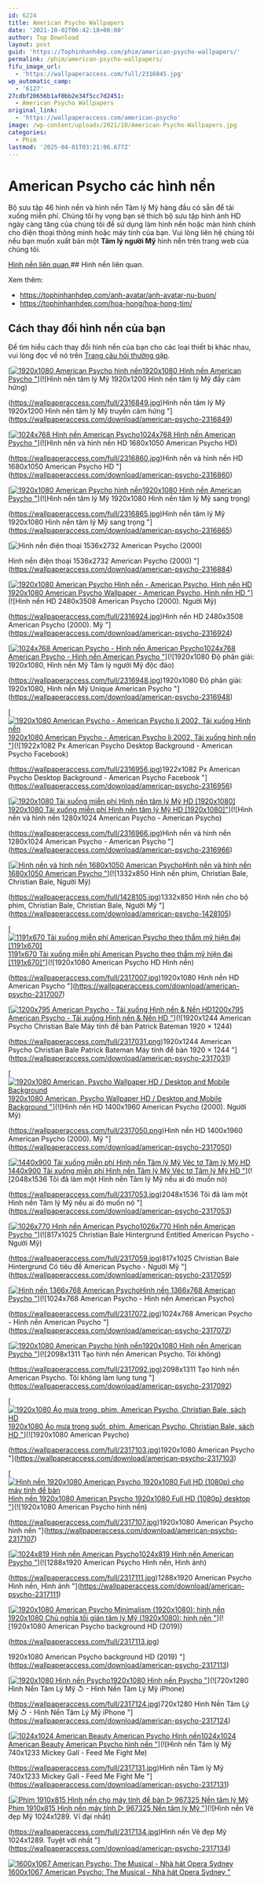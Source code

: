 ```yaml
---
id: 6224
title: American Psycho Wallpapers
date: '2021-10-02T06:42:18+00:00'
author: Top Download
layout: post
guid: 'https://Tophinhanhdep.com/phim/american-psycho-wallpapers/'
permalink: /phim/american-psycho-wallpapers/
fifu_image_url:
  - 'https://wallpaperaccess.com/full/2316845.jpg'
wp_automatic_camp:
  - '6127'
27cdbf20656b1af0bb2e34f5cc7d2451:
  - American Psycho Wallpapers
original_link:
  - 'https://wallpaperaccess.com/american-psycho'
image: /wp-content/uploads/2021/10/American-Psycho-Wallpapers.jpg
categories:
  - Phim
lastmod: '2025-04-01T03:21:06.677Z'
---
```

# American Psycho các hình nền

Bộ sưu tập 46 hình nền và hình nền Tâm lý Mỹ hàng đầu có sẵn để tải xuống miễn phí. Chúng tôi hy vọng bạn sẽ thích bộ sưu tập hình ảnh HD ngày càng tăng của chúng tôi để sử dụng làm hình nền hoặc màn hình chính cho điện thoại thông minh hoặc máy tính của bạn. Vui lòng liên hệ chúng tôi nếu bạn muốn xuất bản một **Tâm lý người Mỹ** hình nền trên trang web của chúng tôi.

[Hình nền liên quan ](#related) ## Hình nền liên quan.

   
 Xem thêm:

   
- <https://tophinhanhdep.com/anh-avatar/anh-avatar-nu-buon/>
- <https://tophinhanhdep.com/hoa-hong/hoa-hong-tim/>

## Cách thay đổi hình nền của bạn

Để tìm hiểu cách thay đổi hình nền của bạn cho các loại thiết bị khác nhau, vui lòng đọc về nó trên [Trang câu hỏi thường gặp](https://tophinhanhdep.com/faq/).

  
[[![1920x1080 American Psycho hình nền](https://wallpaperaccess.com/full/2316845.jpg)1920x1080 Hình nền American Psycho "](https://wallpaperaccess.com/download/american-psycho-2316845)](![Hình nền tâm lý Mỹ 1920x1200 Hình nền tâm lý Mỹ đầy cảm hứng)

(https://wallpaperaccess.com/full/2316849.jpg)Hình nền tâm lý Mỹ 1920x1200 Hình nền tâm lý Mỹ truyền cảm hứng "](https://wallpaperaccess.com/download/american-psycho-2316849)

[[![1024x768 Hình nền American Psycho](https://wallpaperaccess.com/full/2316859.jpg)1024x768 Hình nền American Psycho "](https://wallpaperaccess.com/download/american-psycho-2316859)](![Hình nền và hình nền HD 1680x1050 American Psycho HD)

(https://wallpaperaccess.com/full/2316860.jpg)Hình nền và hình nền HD 1680x1050 American Psycho HD "](https://wallpaperaccess.com/download/american-psycho-2316860)

[[![1920x1080 American Psycho hình nền](https://wallpaperaccess.com/full/2316863.jpg)1920x1080 Hình nền American Psycho "](https://wallpaperaccess.com/download/american-psycho-2316863)](![Hình nền tâm lý Mỹ 1920x1080 Hình nền tâm lý Mỹ sang trọng)

(https://wallpaperaccess.com/full/2316865.jpg)Hình nền tâm lý Mỹ 1920x1080 Hình nền tâm lý Mỹ sang trọng "](https://wallpaperaccess.com/download/american-psycho-2316865)

[![Hình nền điện thoại 1536x2732 American Psycho (2000)](https://wallpaperaccess.com/full/2316884.jpg)

Hình nền điện thoại 1536x2732 American Psycho (2000) "](https://wallpaperaccess.com/download/american-psycho-2316884)

[[![1920x1080 American Psycho Hình nền - American Psycho, Hình nền HD](https://wallpaperaccess.com/full/2316916.jpg)1920x1080 American Psycho Wallpaper - American Psycho, Hình nền HD "](https://wallpaperaccess.com/download/american-psycho-2316916)](![Hình nền HD 2480x3508 American Psycho (2000).  Người Mỹ)

(https://wallpaperaccess.com/full/2316924.jpg)Hình nền HD 2480x3508 American Psycho (2000). Mỹ "](https://wallpaperaccess.com/download/american-psycho-2316924)

[[![1024x768 American Psycho - Hình nền American Psycho](https://wallpaperaccess.com/full/2316939.jpg)1024x768 American Psycho - Hình nền American Psycho "](https://wallpaperaccess.com/download/american-psycho-2316939)](![1920x1080 Độ phân giải: 1920x1080, Hình nền Mỹ Tâm lý người Mỹ độc đáo)

(https://wallpaperaccess.com/full/2316948.jpg)1920x1080 Độ phân giải: 1920x1080, Hình nền Mỹ Unique American Psycho "](https://wallpaperaccess.com/download/american-psycho-2316948)

[[![1920x1080 American Psycho - American Psycho Ii 2002, Tải xuống Hình nền](https://wallpaperaccess.com/full/2316951.jpg)1920x1080 American Psycho - American Psycho Ii 2002, Tải xuống hình nền "](https://wallpaperaccess.com/download/american-psycho-2316951)](![1922x1082 Px American Psycho Desktop Background - American Psycho Facebook)

(https://wallpaperaccess.com/full/2316956.jpg)1922x1082 Px American Psycho Desktop Background - American Psycho Facebook "](https://wallpaperaccess.com/download/american-psycho-2316956)

[[![1920x1080 Tải xuống miễn phí Hình nền tâm lý Mỹ HD [1920x1080]](https://wallpaperaccess.com/full/2316961.jpg)1920x1080 Tải xuống miễn phí Hình nền tâm lý Mỹ HD \[1920x1080\]"](https://wallpaperaccess.com/download/american-psycho-2316961)](![Hình nền và hình nền 1280x1024 American Psycho - American Psycho)

(https://wallpaperaccess.com/full/2316966.jpg)Hình nền và hình nền 1280x1024 American Psycho - American Psycho "](https://wallpaperaccess.com/download/american-psycho-2316966)

[[![Hình nền và hình nền 1680x1050 American Psycho](https://wallpaperaccess.com/full/2316984.jpg)Hình nền và hình nền 1680x1050 American Psycho "](https://wallpaperaccess.com/download/american-psycho-2316984)](![1332x850 Hình nền phim, Christian Bale, Christian Bale, Người Mỹ)

(https://wallpaperaccess.com/full/1428105.jpg)1332x850 Hình nền cho bộ phim, Christian Bale, Christian Bale, Người Mỹ "](https://wallpaperaccess.com/download/american-psycho-1428105)

[[![1191x670 Tải xuống miễn phí American Psycho theo thẩm mỹ hiện đại [1191x670]](https://wallpaperaccess.com/full/2317006.jpg)1191x670 Tải xuống miễn phí American Psycho theo thẩm mỹ hiện đại \[1191x670\]"](https://wallpaperaccess.com/download/american-psycho-2317006)](![1920x1080 American Psycho HD Hình nền)

(https://wallpaperaccess.com/full/2317007.jpg)1920x1080 Hình nền HD American Psycho "](https://wallpaperaccess.com/download/american-psycho-2317007)

[[![1200x795 American Psycho - Tải xuống Hình nền & Nền HD](https://wallpaperaccess.com/full/2317013.jpg)1200x795 American Psycho - Tải xuống Hình nền &amp; Nền HD "](https://wallpaperaccess.com/download/american-psycho-2317013)](![1920x1244 American Psycho Christian Bale Máy tính để bàn Patrick Bateman 1920 × 1244)

(https://wallpaperaccess.com/full/2317031.png)1920x1244 American Psycho Christian Bale Patrick Bateman Máy tính để bàn 1920 × 1244 "](https://wallpaperaccess.com/download/american-psycho-2317031)

[[![1920x1080 American, Psycho Wallpaper HD / Desktop and Mobile Background](https://wallpaperaccess.com/full/2317038.jpg)1920x1080 American, Psycho Wallpaper HD / Desktop and Mobile Background "](https://wallpaperaccess.com/download/american-psycho-2317038)](![Hình nền HD 1400x1960 American Psycho (2000).  Người Mỹ)

(https://wallpaperaccess.com/full/2317050.png)Hình nền HD 1400x1960 American Psycho (2000). Mỹ "](https://wallpaperaccess.com/download/american-psycho-2317050)

[[![1440x900 Tải xuống miễn phí Hình nền Tâm lý Mỹ Véc tơ Tâm lý Mỹ HD](https://wallpaperaccess.com/full/2317052.jpg)1440x900 Tải xuống miễn phí Hình nền Tâm lý Mỹ Véc tơ Tâm lý Mỹ HD "](https://wallpaperaccess.com/download/american-psycho-2317052)](![2048x1536 Tôi đã làm một Hình nền Tâm lý Mỹ nếu ai đó muốn nó)

(https://wallpaperaccess.com/full/2317053.jpg)2048x1536 Tôi đã làm một Hình nền Tâm lý Mỹ nếu ai đó muốn nó "](https://wallpaperaccess.com/download/american-psycho-2317053)

[[![1026x770 Hình nền American Psycho](https://wallpaperaccess.com/full/2317058.jpg)1026x770 Hình nền American Psycho "](https://wallpaperaccess.com/download/american-psycho-2317058)](![817x1025 Christian Bale Hintergrund Entitled American Psycho - Người Mỹ)

(https://wallpaperaccess.com/full/2317059.jpg)817x1025 Christian Bale Hintergrund Có tiêu đề American Psycho - Người Mỹ "](https://wallpaperaccess.com/download/american-psycho-2317059)

[[![Hình nền 1366x768 American Psycho](https://wallpaperaccess.com/full/2317063.jpg)Hình nền 1366x768 American Psycho "](https://wallpaperaccess.com/download/american-psycho-2317063)](![1024x768 American Psycho - Hình nền American Psycho)

(https://wallpaperaccess.com/full/2317072.jpg)1024x768 American Psycho - Hình nền American Psycho "](https://wallpaperaccess.com/download/american-psycho-2317072)

[[![1920x1080 American Psycho hình nền](https://wallpaperaccess.com/full/2317078.jpg)1920x1080 Hình nền American Psycho "](https://wallpaperaccess.com/download/american-psycho-2317078)](![2098x1311 Tạo hình nền American Psycho.  Tôi không)

(https://wallpaperaccess.com/full/2317092.jpg)2098x1311 Tạo hình nền American Psycho. Tôi không làm lung tung "](https://wallpaperaccess.com/download/american-psycho-2317092)

[[![1920x1080 Áo mưa trong, phim, American Psycho, Christian Bale, sách HD](https://wallpaperaccess.com/full/2317098.jpg)1920x1080 Áo mưa trong suốt, phim, American Psycho, Christian Bale, sách HD "](https://wallpaperaccess.com/download/american-psycho-2317098)](![1920x1080 American Psycho)

(https://wallpaperaccess.com/full/2317103.jpg)1920x1080 American Psycho "](https://wallpaperaccess.com/download/american-psycho-2317103)

[[![Hình nền 1920x1080 American Psycho 1920x1080 Full HD (1080p) cho máy tính để bàn](https://wallpaperaccess.com/full/2317104.jpg)Hình nền 1920x1080 American Psycho 1920x1080 Full HD (1080p) desktop "](https://wallpaperaccess.com/download/american-psycho-2317104)](![1920x1080 American Psycho hình nền)

(https://wallpaperaccess.com/full/2317107.jpg)1920x1080 American Psycho hình nền "](https://wallpaperaccess.com/download/american-psycho-2317107)

[[![1024x819 Hình nền American Psycho](https://wallpaperaccess.com/full/2317110.jpg)1024x819 Hình nền American Psycho "](https://wallpaperaccess.com/download/american-psycho-2317110)](![1288x1920 American Psycho Hình nền, Hình ảnh)

(https://wallpaperaccess.com/full/2317111.jpg)1288x1920 American Psycho Hình nền, Hình ảnh "](https://wallpaperaccess.com/download/american-psycho-2317111)

[[![1920x1080 American Psycho Minimalism (1920x1080): hình nền](https://wallpaperaccess.com/full/2317112.png)1920x1080 Chủ nghĩa tối giản tâm lý Mỹ (1920x1080): hình nền "](https://wallpaperaccess.com/download/american-psycho-2317112)](![1920x1080 American Psycho background HD (2019))

(https://wallpaperaccess.com/full/2317113.jpg)

1920x1080 American Psycho background HD (2019) "](https://wallpaperaccess.com/download/american-psycho-2317113)

[[![1920x1080 Hình nền Psycho](https://wallpaperaccess.com/full/2317116.jpg)1920x1080 Hình nền Psycho "](https://wallpaperaccess.com/download/american-psycho-2317116)](![720x1280 Hình Nền Tâm Lý Mỹ ↺ - Hình Nền Tâm Lý Mỹ iPhone)

(https://wallpaperaccess.com/full/2317124.jpg)720x1280 Hình Nền Tâm Lý Mỹ ↺ - Hình Nền Tâm Lý Mỹ iPhone "](https://wallpaperaccess.com/download/american-psycho-2317124)

[[![1024x1024 American Beauty American Psycho Hình nền](https://wallpaperaccess.com/full/2317129.jpg)1024x1024 American Beauty American Psycho hình nền "](https://wallpaperaccess.com/download/american-psycho-2317129)](![Hình nền Tâm lý Mỹ 740x1233 Mickey Gall - Feed Me Fight Me)

(https://wallpaperaccess.com/full/2317131.jpg)Hình nền Tâm lý Mỹ 740x1233 Mickey Gall - Feed Me Fight Me "](https://wallpaperaccess.com/download/american-psycho-2317131)

[[![Phim 1910x815 Hình nền cho máy tính để bàn ▻ 967325 Nền tâm lý Mỹ](https://wallpaperaccess.com/full/2317133.jpg)Phim 1910x815 Hình nền máy tính ▻ 967325 Nền tâm lý Mỹ "](https://wallpaperaccess.com/download/american-psycho-2317133)](![Hình nền Vẻ đẹp Mỹ 1024x1289.  Vĩ đại nhất)

(https://wallpaperaccess.com/full/2317134.jpg)Hình nền Vẻ đẹp Mỹ 1024x1289. Tuyệt vời nhất "](https://wallpaperaccess.com/download/american-psycho-2317134)

[![1600x1067 American Psycho: The Musical - Nhà hát Opera Sydney](https://wallpaperaccess.com/full/2317139.jpg)1600x1067 American Psycho: The Musical - Nhà hát Opera Sydney "](https://wallpaperaccess.com/download/american-psycho-2317139)
